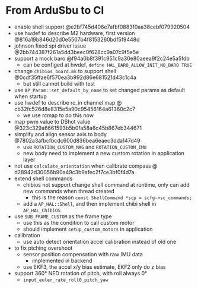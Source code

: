 
# From ArduSbu to CI

* enable shell support @e2bf745d406e7afbf0883f0aa38cebf079920504
* use hwdef to describe M2 hardware, first version @816a19b846d20d0e5507b4f8153260bdf5f9448d
* johnson fixed spi driver issue @2bb744387f261a5dd3beec0f628cc9a07c9f5e5e
* support a mock baro @f94a0b8f391c951c9a30e80aeea9f2c24e5a5fdb
    + can be configed at hwdef, `define HAL_BARO_ALLOW_INIT_NO_BARO TRUE`
* change `chibios_board.mk` to support shell @0cdf35ffae6f570ea3b992d86e681521d43c1c4a
    + but still cannot build with test
* use `AP_Param::set_default_by_name` to set changed params as default when startup
* use hwdef to describe rc_in channel map @ cb32fc526d8e8315e5a90c95456164a61360c2c7
    + we use rcmap to do this now
* map pwm value to DShot value @323c329a6661593b5b0fa58a6c45b867eb344671
* simplify and align sensor axis to body @7802a3afbcfbcdc600d836bea6eaec3dda147d49
    + use `ROTATION_CUSTOM_MAG` and `ROTATION_CUSTOM_IMU`
    + new body need to implement a new custom rotation in application layer
* not use `calculate_orientation` when calibrate compass @ d28942d30056b90a49c3b9afec2f7ce3bf0f4d7a
* extend shell commands
    + chibios not support change shell command at runtime, only can add new commands when thread created
        - this is the reason `const ShellCommand *scp = scfg->sc_commands;`
    + add a `AP_HAL::Shell`, and then implement chibi shell in `AP_HAL_ChibiOS`
* use `SUB_FRAME_CUSTOM` as the frame type
    + use this as the condition to call custom motor
    + should implement `setup_custom_motors` in application
* calibration
    + use auto detect orientation accel calibration instead of old one
* to fix ptching overshoot
    + sensor position compensation with raw IMU data
        - implemented in backend
    + use EKF3, the accel x/y bias estimate, EKF2 only do z bias
* support 360° NED rotation of pitch, with roll always 0°
    + `input_euler_rate_roll0_pitch_yaw`